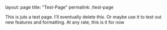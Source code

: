 layout: page
title: "Test-Page"
permalink: /test-page

This is juts a test page. I'll eventually delete this. Or maybe use it to test out new features and formatting.
At any rate, this is it for now
